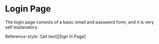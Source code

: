 # Login Page
The login page consists of a basic email and password form, and it is very self explanatory. 

Reference-style: 
![alt text][Sign in Page]

[Sign-in]: https://github.com/rubencg195/GRADREC/blob/master/SoftwareEngineering/login.JPG "Sign in Page"
